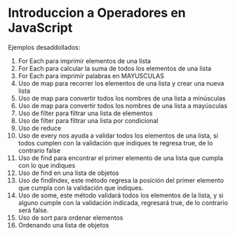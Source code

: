 # Introduccion a Operadores en JavaScript

Ejemplos desaddollados:

1. For Each para imprimir elementos de una lista
2. For Each para calcular la suma de todos los elementos de una lista
3. For Each para imprimir palabras en MAYUSCULAS
4. Uso de map para recorrer los elementos de una lista y crear una nueva lista
5. Uso de map para convertir todos los nombres de una lista a minúsculas
6. Uso de map para convertir todos los nombres de una lista a mayúsculas
7. Uso de filter para filtrar una lista de elementos
8. Uso de filter para filtrar una lista por condicional
9. Uso de reduce
10. Uso de every nos ayuda a validar todos los elementos de una lista, si todos cumplen con la validación que indiques te regresa true, de lo contrario false
11. Uso de find para encontrar el primer elemento de una lista que cumpla con lo que indiques
12. Uso de find en una lista de objetos
13. Uso de findIndex, este método regresa la posición del primer elemento que cumpla con la validación que indiques.
14. Uso de some, este método validará todos los elementos de la lista, y si alguno cumple con la validación indicada, regresará true, de lo contrario será false.
15. Uso de sort para ordenar elementos
16. Ordenando una lista de objetos
